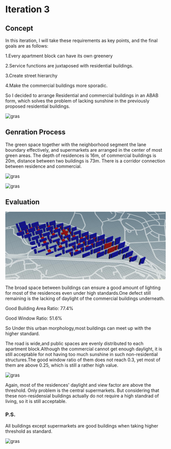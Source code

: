 # Iteration 3

## Concept
In this iteration, I will take these requirements as key points, and the final goals are as follows:

1.Every apartment block can have its own greenery

2.Service functions are juxtaposed with residential buildings.

3.Create street hierarchy

4.Make the commercial buildings more sporadic.

So I decided to arrange Residential and commercial buildings in an ABAB form, which solves the problem of lacking sunshine in the previously proposed residential buildings. 

![gras](imgs/I3P1.jpg)

## Genration Process
The green space together with the neighborhood segment the lane boundary effectively, and supermarkets are arranged in the center of most green areas. The depth of residences is 16m, of commercial buildings is 20m, distance between two buildings is 73m. There is a corridor connection between residence and commercial.

![gras](imgs/I3P2.jpg)

![gras](imgs/I3P6.png)

## Evaluation

![gras](imgs/I3P8.jpg)

The broad space between buildings can ensure a good amount of lighting for most of the residences even under high standards.One defect still remaining is the lacking of daylight of the commercial buildings underneath.

Good Building Area Ratio: 77.4% 

Good Window Ratio: 51.6%

So Under this urban morphology,most buildings can meet up with the higher standard. 

The road is wide,and public spaces are evenly distributed to each apartment block.Although the commercial cannot get enough daylight, it is still acceptable for not having too much sunshine in such non-residential structures.The good window ratio of them does not reach 0.3, yet most of them are above 0.25, which is still a rather high value.

![gras](imgs/I3P4.png)

Again, most of the residences' daylight and view factor are above the threshold. Only problem is the central supermarkets. But considering that these non-residensial buildings actually do not require a high standrad of living, so it is still acceptable.


### P.S.

All buildings except supermarkets are good buildings when taking higher threshold as standard.

![gras](imgs/I3P7.jpg)

